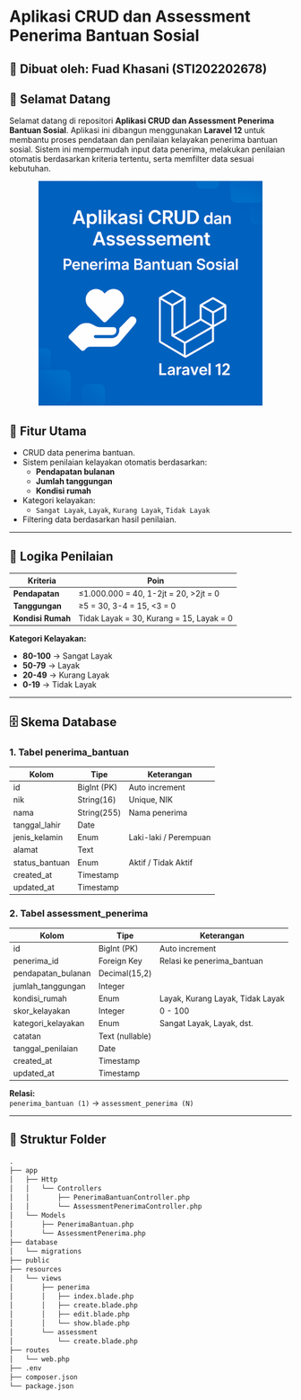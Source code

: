 # Aplikasi CRUD dan Assessment Penerima Bantuan Sosial

## 📌 Dibuat oleh: Fuad Khasani (STI202202678)

## 👋 Selamat Datang

Selamat datang di repositori **Aplikasi CRUD dan Assessment Penerima Bantuan Sosial**. Aplikasi ini dibangun menggunakan **Laravel 12** untuk membantu proses pendataan dan penilaian kelayakan penerima bantuan sosial. Sistem ini mempermudah input data penerima, melakukan penilaian otomatis berdasarkan kriteria tertentu, serta memfilter data sesuai kebutuhan.
<p align="center">
  <img src="./thumbnail.png" alt="Thumbnail" width="400"/>
</p>

## 🚀 Fitur Utama

- CRUD data penerima bantuan.
- Sistem penilaian kelayakan otomatis berdasarkan:
  - **Pendapatan bulanan**
  - **Jumlah tanggungan**
  - **Kondisi rumah**
- Kategori kelayakan: 
  - `Sangat Layak`, `Layak`, `Kurang Layak`, `Tidak Layak`
- Filtering data berdasarkan hasil penilaian.

---

## 🔢 Logika Penilaian

| **Kriteria**         | **Poin**                              |
|----------------------|---------------------------------------|
| **Pendapatan**       | ≤1.000.000 = 40, 1-2jt = 20, >2jt = 0 |
| **Tanggungan**       | ≥5 = 30, 3-4 = 15, <3 = 0             |
| **Kondisi Rumah**    | Tidak Layak = 30, Kurang = 15, Layak = 0 |

**Kategori Kelayakan:**
- **80-100** → Sangat Layak
- **50-79** → Layak
- **20-49** → Kurang Layak
- **0-19**  → Tidak Layak

---

## 🗄️ Skema Database

### 1. **Tabel penerima_bantuan**
| Kolom           | Tipe           | Keterangan                |
|-----------------|-----------------|---------------------------|
| id              | BigInt (PK)     | Auto increment            |
| nik             | String(16)      | Unique, NIK               |
| nama            | String(255)     | Nama penerima             |
| tanggal_lahir   | Date            |                           |
| jenis_kelamin   | Enum            | Laki-laki / Perempuan     |
| alamat          | Text            |                           |
| status_bantuan  | Enum            | Aktif / Tidak Aktif       |
| created_at      | Timestamp       |                           |
| updated_at      | Timestamp       |                           |

### 2. **Tabel assessment_penerima**
| Kolom               | Tipe             | Keterangan                    |
|---------------------|------------------|-------------------------------|
| id                  | BigInt (PK)      | Auto increment                |
| penerima_id         | Foreign Key      | Relasi ke penerima_bantuan    |
| pendapatan_bulanan  | Decimal(15,2)    |                               |
| jumlah_tanggungan   | Integer          |                               |
| kondisi_rumah       | Enum             | Layak, Kurang Layak, Tidak Layak |
| skor_kelayakan      | Integer          | 0 - 100                       |
| kategori_kelayakan  | Enum             | Sangat Layak, Layak, dst.     |
| catatan             | Text (nullable)  |                               |
| tanggal_penilaian   | Date             |                               |
| created_at          | Timestamp        |                               |
| updated_at          | Timestamp        |                               |

**Relasi:**  
`penerima_bantuan (1)` → `assessment_penerima (N)`

---


## 📁 Struktur Folder

```plaintext
.
├── app
│   ├── Http
│   │   └── Controllers
│   │       ├── PenerimaBantuanController.php
│   │       └── AssessmentPenerimaController.php
│   └── Models
│       ├── PenerimaBantuan.php
│       └── AssessmentPenerima.php
├── database
│   └── migrations
├── public
├── resources
│   └── views
│       ├── penerima
│       │   ├── index.blade.php
│       │   ├── create.blade.php
│       │   ├── edit.blade.php
│       │   └── show.blade.php
│       └── assessment
│           └── create.blade.php
├── routes
│   └── web.php
├── .env
├── composer.json
└── package.json


